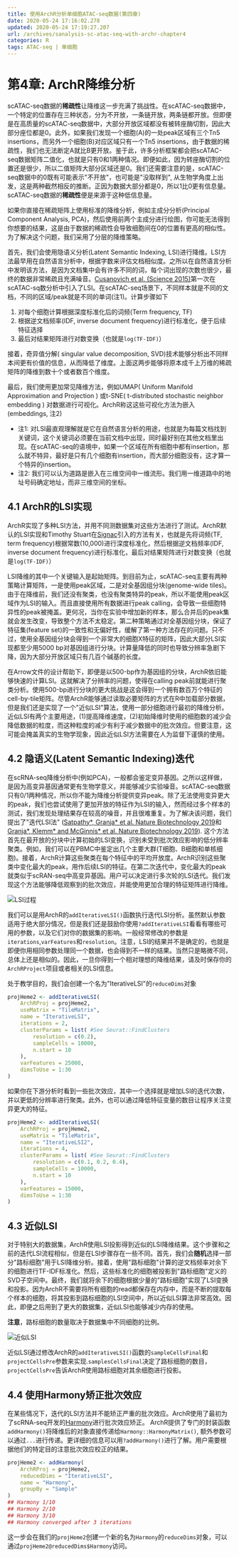 ```yaml
---
title: 使用ArchR分析单细胞ATAC-seq数据(第四章)
date: 2020-05-24 17:16:02.278
updated: 2020-05-24 17:19:27.207
url: /archives/sanalysis-sc-atac-seq-with-archr-chapter4
categories: R
tags: ATAC-seq | 单细胞
---
```


# 第4章: ArchR降维分析

scATAC-seq数据的**稀疏性**让降维这一步充满了挑战性。在scATAC-seq数据中，一个特定的位置存在三种状态，分为不开放，一条链开放，两条链都开放。但即便是在高质量的scATAC-seq数据中，大部分开放区域都没有被转座酶切割，因此大部分座位都是0。此外，如果我们发现一个细胞(A)的一处peak区域有三个Tn5 insertions，而另外一个细胞(B)对应区域只有一个Tn5 insertions，由于数据的稀疏性，我们也无法断定A就比B更开放。鉴于此，许多分析框架都会把scATAC-seq数据矩阵二值化，也就是只有0和1两种情况。即便如此，因为转座酶切割的位置还是很少，所以二值矩阵大部分区域还是0。我们还需要注意的是，scATAC-seq数据中的0既有可能表示"不开放"，也可能是"没取样到", 从生物学角度上出发，这是两种截然相反的推断。正因为数据大部分都是0，所以1比0更有信息量。scATAC-seq数据的**稀疏性**便是来源于这种低信息量。

如果你直接在稀疏矩阵上使用标准的降维分析，例如主成分分析(Principal Component Analysis, PCA)，然后使用前两个主成分进行绘图，你可能无法得到你想要的结果，这是由于数据的稀疏性会导致细胞间在0的位置有更高的相似性。为了解决这个问题，我们采用了分层的降维策略。

首先，我们会使用隐语义分析(Latent Semantic Indexing, LSI)进行降维。LSI方法最早用在自然语言分析中，根据字数来评估文档相似度。之所以在自然语言分析中发明该方法，是因为文档集中会有许多不同的词，每个词出现的次数也很少，最终的数据非常稀疏且充满噪音。[Cusanovich et al. (Science 2015)](https://www.ncbi.nlm.nih.gov/pubmed/25953818)第一次在scATAC-sq数分析中引入了LSI。在scATAC-seq场景下，不同样本就是不同的文档，不同的区域/peak就是不同的单词(注1)。计算步骤如下

1. 对每个细胞计算根据深度标准化后的词频(Term frequency, TF)
1. 根据逆文档频率(IDF, inverse document frequency)进行标准化，便于后续特征选择
1. 最后对结果矩阵进行对数变换（也就是`log(TF-IDF)`）

接着，奇异值分解( singular value decomposition, SVD)技术能够分析出不同样本间更有价值的信息，从而降低了维度。上面这两步能够将原本成千上万维的稀疏矩阵的降维到数十个或者数百个维度。

最后，我们使用更加常见降维方法，例如UMAP( Uniform Manifold Approximation and Projection ) 或t-SNE( t-distributed stochastic neighbor embedding ) 对数据进行可视化。ArchR称这这些可视化方法为嵌入(embeddings, 注2)

- 注1: 对LSI最直观理解就是它在自然语言分析的用途，也就是为每篇文档找到关键词，这个关键词必须要在当前文档中出现，同时最好别在其他文档里出现。在scATAC-seq的语境中，如果一个区域在所有细胞中都有insertion，那么就不特异，最好是只有几个细胞有insertion，而大部分细胞没有，这才算一个特异的insertion。
- 注2: 我们可以认为道路是嵌入在三维空间中一维流形。我们用一维道路中的地址号码确定地址，而非三维空间的坐标。

## 4.1 ArchR的LSI实现

ArchR实现了多种LSI方法，并用不同测数据集对这些方法进行了测试。ArchR默认的LSI实现和Timothy Stuart在[Signac](https://satijalab.org/signac/)引入的方法有关，也就是先将词频(TF, term frequency)根据常数(10,000)进行深度标准化，然后根据逆文档频率(IDF, inverse document frequency)进行标准化，最后对结果矩阵进行对数变换（也就是`log(TF-IDF)`）

LSI降维的其中一个关键输入是起始矩阵。到目前为止，scATAC-seq主要有两种策略计算矩阵，一是使用peak区域，二是对全基因组分块(genome-wide tiles)。由于在降维前，我们还没有聚类，也没有聚类特异的peak，所以不能使用peak区域作为LSI的输入。而且直接使用所有数据进行peak calling，会导致一些细胞特异性的peak被掩盖。更何况，当你在实验中增加新的样本，那么合并后的peak集就会发生改变，导致整个方法不太稳定。第二种策略通过对全基因组分块，保证了特征集(feature set)的一致性和无偏好性，缓解了第一种方法存在的问题。只不过，使用全基因组分块会得到一个非常大的细胞X特征的矩阵，因此大部分LSI实现都至少用5000 bp对基因组进行分块。计算量降低的同时也导致分辨率急剧下降，因为大部分开放区域只有几百个碱基的长度。

在Arrow文件的设计帮助下，即便是以500-bp作为基因组的分块，ArchR依旧能够快速的计算LSI。这就解决了分辨率的问题，使得在calling peak前就能进行聚类分析。使用500-bp进行分块的更大挑战是这会得到一个拥有数百万个特征的cell-by-tile矩阵。尽管ArchR能够通过读取必要矩阵的方式在R中加载部分数据，但是我们还是实现了一个"近似LSI"算法，使用一部分细胞进行最初的降维分析。近似LSI有两个主要用途，(1)提高降维速度，(2)初始降维时使用的细胞数的减少会降低数据的粒度，而这种粒度的减少有利于减少数据中的批次效应。但要注意，这可能会掩盖真实的生物学现象，因此近似LSI方法需要在人为监督下谨慎的使用。

## 4.2 隐语义(Latent Semantic Indexing)迭代

在scRNA-seq降维分析中(例如PCA)，一般都会鉴定变异基因。之所以这样做，是因为高变异基因通常更有生物学意义，并能够减少实验噪音。scATAC-seq数据只有0/1两种情况，所以你不能为降维分析提供变异peak。除了无法使用变异更大的peak，我们也尝试使用了更加开放的特征作为LSI的输入，然而经过多个样本的测试，我们发现处理结果存在较高的噪音，并且很难重复。为了解决该问题，我们提出了"迭代LSI法" ([Satpathy*, Granja* et al. Nature Biotechnology 2019](https://www.ncbi.nlm.nih.gov/pubmed/31375813)和 [Granja*, Klemm* and McGinnis* et al. Nature Biotechnology 2019](https://www.ncbi.nlm.nih.gov/pubmed/31792411)). 这个方法首先在最开放的分块中计算初始的LSI变换，识别未受到批次效应影响的低分辨率聚类。例如，我们可以在PBMC中鉴定出几个主要大群(T细胞、B细胞和单核细胞)。接着，ArchR计算这些聚类在每个特征中的平均开放度。ArchR识别这些聚类中变化最大的peak，用作后续LSI的特征。在第二次迭代中，变化最大的peak就类似于scRAN-seq中高变异基因。用户可以决定进行多次轮的LSI迭代。我们发现这个方法能够降低观察到的批次效应，并能使用更加合理的特征矩阵进行降维。

![LSI过程](https://halo-1252249331.cos.ap-shanghai.myqcloud.com/upload/2020/05/image-4c87a1fbfe6741a8aced892540735271.png)

我们可以是用ArchR的`addIterativeLSI()`函数执行迭代LSI分析。虽然默认参数适用于绝大部分情况，但是我们还是鼓励你使用`?addIterativeLSI`看看有哪些可用的参数，以及它们对你的数据集的影响。一般经常修改的参数是`iterations`,`varFeatures`和`resolution`。注意，LSI的结果并不是确定的，也就是即便你用相同参数处理同一个数据，也会得到不一样的结果。当然只是略微不同，总体上还是相似的。因此，一旦你得到一个相对理想的降维结果，请及时保存你的`ArchRProject`项目或者相关的LSI信息。

处于教学目的，我们会创建一个名为"IterativeLSI"的`reduceDims`对象

```r
projHeme2 <- addIterativeLSI(
    ArchRProj = projHeme2,
    useMatrix = "TileMatrix", 
    name = "IterativeLSI", 
    iterations = 2, 
    clusterParams = list( #See Seurat::FindClusters
        resolution = c(0.2), 
        sampleCells = 10000, 
        n.start = 10
    ), 
    varFeatures = 25000, 
    dimsToUse = 1:30
)
```

如果你在下游分析时看到一些批次效应，其中一个选择就是增加LSI的迭代次数，并以更低的分辨率进行聚类。此外，也可以通过降低特征变量的数目让程序关注变异更大的特征。

```r
projHeme2 <- addIterativeLSI(
    ArchRProj = projHeme2,
    useMatrix = "TileMatrix", 
    name = "IterativeLSI2", 
    iterations = 4, 
    clusterParams = list( #See Seurat::FindClusters
        resolution = c(0.1, 0.2, 0.4), 
        sampleCells = 10000, 
        n.start = 10
    ), 
    varFeatures = 15000, 
    dimsToUse = 1:30
)
```

## 4.3 近似LSI

对于特别大的数据集，ArchR使用LSI投影得到近似的LSI降维结果。这个步骤和之前的迭代LSI流程相似，但是在LSI步骤存在一些不同。首先，我们会**随机**选择一部分"路标细胞"用于LSI降维分析。接着，使用"路标细胞"计算的逆文档频率对余下的细胞进行TF-IDF标准化。然后，这些标准化的细胞被投影到"路标细胞"定义的SVD子空间中。最终，我们就将余下的细胞根据少量的"路标细胞"实现了LSI变换和投影。因为ArchR不需要将所有细胞的read都保存在内存中，而是不断的提取每个样本的细胞，将其投影到路标细胞的LSI空间中，所以近似LSI算法非常高效。因此，即便之后用到了更大的数据集，近似LSI也能够减少内存的使用。

**注意**，路标细胞的数量取决于数据集中不同细胞的比例。

![近似LSI](https://halo-1252249331.cos.ap-shanghai.myqcloud.com/upload/2020/05/image-6da2a440991f4aeab6baf6ccc24c3a66.png)

近似LSI通过修改ArchR的`addIterativeLSI()`函数的`sampleCellsFinal`和`projectCellsPre`参数来实现.`samplesCellsFinal`决定了路标细胞的数目，`projectCellsPre`告诉ArchR使用路标细胞对其余细胞进行投影。

## 4.4 使用Harmony矫正批次效应

在某些情况下，迭代的LSI方法并不能矫正严重的批次效应。ArchR使用了最初为了scRNA-seq开发的[Harmony](https://github.com/immunogenomics/harmony)进行批次效应矫正。 ArchR提供了专门的封装函数`addHarmony()`将降维后的对象直接传递给`Harmony::HarmonyMatrix()`, 额外参数可以通过`...`进行传递。更详细的信息可以用`?addHarmony()`进行了解。用户需要根据他们的特定目的注意批次效应校正的结果。

```r
projHeme2 <- addHarmony(
    ArchRProj = projHeme2,
    reducedDims = "IterativeLSI",
    name = "Harmony",
    groupBy = "Sample"
)
## Harmony 1/10
## Harmony 2/10
## Harmony 3/10
## Harmony converged after 3 iterations
```

这一步会在我们的`projHeme2`创建一个新的名为`Harmony`的`reduceDims`对象，可以通过`projHeme2@reducedDims$Harmony`访问。